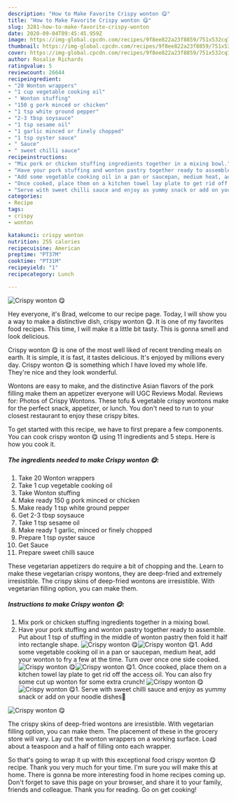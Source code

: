 ```yaml
---
description: "How to Make Favorite Crispy wonton 😋"
title: "How to Make Favorite Crispy wonton 😋"
slug: 3281-how-to-make-favorite-crispy-wonton
date: 2020-09-04T09:45:45.959Z
image: https://img-global.cpcdn.com/recipes/9f8ee822a23f8859/751x532cq70/crispy-wonton-😋-recipe-main-photo.jpg
thumbnail: https://img-global.cpcdn.com/recipes/9f8ee822a23f8859/751x532cq70/crispy-wonton-😋-recipe-main-photo.jpg
cover: https://img-global.cpcdn.com/recipes/9f8ee822a23f8859/751x532cq70/crispy-wonton-😋-recipe-main-photo.jpg
author: Rosalie Richards
ratingvalue: 5
reviewcount: 26644
recipeingredient:
- "20 Wonton wrappers"
- "1 cup vegetable cooking oil"
- " Wonton stuffing"
- "150 g pork minced or chicken"
- "1 tsp white ground pepper"
- "2-3 tbsp soysauce"
- "1 tsp sesame oil"
- "1 garlic minced or finely chopped"
- "1 tsp oyster sauce"
- " Sauce"
- " sweet chilli sauce"
recipeinstructions:
- "Mix pork or chicken stuffing ingredients together in a mixing bowl."
- "Have your pork stuffing and wonton pastry together ready to assemble. Put about 1 tsp of stuffing in the middle of wonton pastry then fold it half into rectangle shape."
- "Add some vegetable cooking oil in a pan or saucepan, medium heat, add your wonton to fry a few at the time. Turn over once one side cooked."
- "Once cooked, place them on a kitchen towel lay plate to get rid off the access oil. You can also fry some cut up wonton for some extra crunch!"
- "Serve with sweet chilli sauce and enjoy as yummy snack or add on your noodle dishes🍜"
categories:
- Recipe
tags:
- crispy
- wonton

katakunci: crispy wonton 
nutrition: 255 calories
recipecuisine: American
preptime: "PT37M"
cooktime: "PT31M"
recipeyield: "1"
recipecategory: Lunch

---
```



![Crispy wonton 😋](https://img-global.cpcdn.com/recipes/9f8ee822a23f8859/751x532cq70/crispy-wonton-😋-recipe-main-photo.jpg)

Hey everyone, it's Brad, welcome to our recipe page. Today, I will show you a way to make a distinctive dish, crispy wonton 😋. It is one of my favorites food recipes. This time, I will make it a little bit tasty. This is gonna smell and look delicious.

Crispy wonton 😋 is one of the most well liked of recent trending meals on earth. It is simple, it is fast, it tastes delicious. It's enjoyed by millions every day. Crispy wonton 😋 is something which I have loved my whole life. They're nice and they look wonderful.

Wontons are easy to make, and the distinctive Asian flavors of the pork filling make them an appetizer everyone will UGC Reviews Modal. Reviews for: Photos of Crispy Wontons. These tofu &amp; vegetable crispy wontons make for the perfect snack, appetizer, or lunch. You don&#39;t need to run to your closest restaurant to enjoy these crispy bites.


To get started with this recipe, we have to first prepare a few components. You can cook crispy wonton 😋 using 11 ingredients and 5 steps. Here is how you cook it.

<!--inarticleads1-->

##### The ingredients needed to make Crispy wonton 😋:

1. Take 20 Wonton wrappers
1. Take 1 cup vegetable cooking oil
1. Take  Wonton stuffing
1. Make ready 150 g pork minced or chicken
1. Make ready 1 tsp white ground pepper
1. Get 2-3 tbsp soysauce
1. Take 1 tsp sesame oil
1. Make ready 1 garlic, minced or finely chopped
1. Prepare 1 tsp oyster sauce
1. Get  Sauce
1. Prepare  sweet chilli sauce


These vegetarian appetizers do require a bit of chopping and the. Learn to make these vegetarian crispy wontons, they are deep-fried and extremely irresistible. The crispy skins of deep-fried wontons are irresistible. With vegetarian filling option, you can make them. 

<!--inarticleads2-->

##### Instructions to make Crispy wonton 😋:

1. Mix pork or chicken stuffing ingredients together in a mixing bowl.
1. Have your pork stuffing and wonton pastry together ready to assemble. Put about 1 tsp of stuffing in the middle of wonton pastry then fold it half into rectangle shape.
<img src="//assets-global.cpcdn.com/assets/icons/button_play-2c75c40dde080a61004c1f40b05d8f140eaff45d7e9e6481dc71c63d2e7c4909.png" alt="Crispy wonton 😋"><img src="//assets-global.cpcdn.com/assets/icons/button_play-2c75c40dde080a61004c1f40b05d8f140eaff45d7e9e6481dc71c63d2e7c4909.png" alt="Crispy wonton 😋">1. Add some vegetable cooking oil in a pan or saucepan, medium heat, add your wonton to fry a few at the time. Turn over once one side cooked.
<img src="//assets-global.cpcdn.com/assets/icons/button_play-2c75c40dde080a61004c1f40b05d8f140eaff45d7e9e6481dc71c63d2e7c4909.png" alt="Crispy wonton 😋"><img src="//assets-global.cpcdn.com/assets/icons/button_play-2c75c40dde080a61004c1f40b05d8f140eaff45d7e9e6481dc71c63d2e7c4909.png" alt="Crispy wonton 😋">1. Once cooked, place them on a kitchen towel lay plate to get rid off the access oil. You can also fry some cut up wonton for some extra crunch!
<img src="//assets-global.cpcdn.com/assets/icons/button_play-2c75c40dde080a61004c1f40b05d8f140eaff45d7e9e6481dc71c63d2e7c4909.png" alt="Crispy wonton 😋"><img src="//assets-global.cpcdn.com/assets/icons/button_play-2c75c40dde080a61004c1f40b05d8f140eaff45d7e9e6481dc71c63d2e7c4909.png" alt="Crispy wonton 😋">1. Serve with sweet chilli sauce and enjoy as yummy snack or add on your noodle dishes🍜
<img src="//assets-global.cpcdn.com/assets/icons/button_play-2c75c40dde080a61004c1f40b05d8f140eaff45d7e9e6481dc71c63d2e7c4909.png" alt="Crispy wonton 😋">

The crispy skins of deep-fried wontons are irresistible. With vegetarian filling option, you can make them. The placement of these in the grocery store will vary. Lay out the wonton wrappers on a working surface. Load about a teaspoon and a half of filling onto each wrapper. 

So that's going to wrap it up with this exceptional food crispy wonton 😋 recipe. Thank you very much for your time. I'm sure you will make this at home. There is gonna be more interesting food in home recipes coming up. Don't forget to save this page on your browser, and share it to your family, friends and colleague. Thank you for reading. Go on get cooking!
